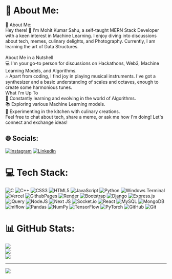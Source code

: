 # 💫 About Me:
💫 About Me:<br>Hey there! 👋 I'm Mohit Kumar Sahu, a self-taught MERN Stack Developer with a keen interest in Machine Learning. I enjoy diving into discussions about tech, memes, culinary delights, and Photography. Currently, I am learning the art of Data Structures.<br><br>About Me in a Nutshell<br>💻 I'm your go-to person for discussions on Hackathons, Web3, Machine Learning Models, and Algorithms.<br>🎶 Apart from coding, I find joy in playing musical instruments. I've got a synthesizer and a basic understanding of scales and octaves, enough to create some harmonious tunes.<br>What I'm Up To<br>🧠 Constantly learning and evolving in the world of Algorithms.<br>📚 Exploring various Machine Learning models.<br>🍳 Experimenting in the kitchen with culinary creations.<br>Feel free to chat about tech, share a meme, or ask me how I'm doing! Let's connect and exchange ideas!


## 🌐 Socials:
[![Instagram](https://img.shields.io/badge/Instagram-%23E4405F.svg?logo=Instagram&logoColor=white)](https://instagram.com/ig_radon) [![LinkedIn](https://img.shields.io/badge/LinkedIn-%230077B5.svg?logo=linkedin&logoColor=white)](https://linkedin.com/in/mohitksahu) 

# 💻 Tech Stack:
![C](https://img.shields.io/badge/c-%2300599C.svg?style=flat&logo=c&logoColor=white) ![C++](https://img.shields.io/badge/c++-%2300599C.svg?style=flat&logo=c%2B%2B&logoColor=white) ![CSS3](https://img.shields.io/badge/css3-%231572B6.svg?style=flat&logo=css3&logoColor=white) ![HTML5](https://img.shields.io/badge/html5-%23E34F26.svg?style=flat&logo=html5&logoColor=white) ![JavaScript](https://img.shields.io/badge/javascript-%23323330.svg?style=flat&logo=javascript&logoColor=%23F7DF1E) ![Python](https://img.shields.io/badge/python-3670A0?style=flat&logo=python&logoColor=ffdd54) ![Windows Terminal](https://img.shields.io/badge/Windows%20Terminal-%234D4D4D.svg?style=flat&logo=windows-terminal&logoColor=white) ![Vercel](https://img.shields.io/badge/vercel-%23000000.svg?style=flat&logo=vercel&logoColor=white) ![GithubPages](https://img.shields.io/badge/github%20pages-121013?style=flat&logo=github&logoColor=white) ![Render](https://img.shields.io/badge/Render-%46E3B7.svg?style=flat&logo=render&logoColor=white) ![Bootstrap](https://img.shields.io/badge/bootstrap-%238511FA.svg?style=flat&logo=bootstrap&logoColor=white) ![Django](https://img.shields.io/badge/django-%23092E20.svg?style=flat&logo=django&logoColor=white) ![Express.js](https://img.shields.io/badge/express.js-%23404d59.svg?style=flat&logo=express&logoColor=%2361DAFB) ![jQuery](https://img.shields.io/badge/jquery-%230769AD.svg?style=flat&logo=jquery&logoColor=white) ![NodeJS](https://img.shields.io/badge/node.js-6DA55F?style=flat&logo=node.js&logoColor=white) ![Next JS](https://img.shields.io/badge/Next-black?style=flat&logo=next.js&logoColor=white) ![Socket.io](https://img.shields.io/badge/Socket.io-black?style=flat&logo=socket.io&badgeColor=010101) ![React](https://img.shields.io/badge/react-%2320232a.svg?style=flat&logo=react&logoColor=%2361DAFB) ![MySQL](https://img.shields.io/badge/mysql-4479A1.svg?style=flat&logo=mysql&logoColor=white) ![MongoDB](https://img.shields.io/badge/MongoDB-%234ea94b.svg?style=flat&logo=mongodb&logoColor=white) ![mlflow](https://img.shields.io/badge/mlflow-%23d9ead3.svg?style=flat&logo=numpy&logoColor=blue) ![Pandas](https://img.shields.io/badge/pandas-%23150458.svg?style=flat&logo=pandas&logoColor=white) ![NumPy](https://img.shields.io/badge/numpy-%23013243.svg?style=flat&logo=numpy&logoColor=white) ![TensorFlow](https://img.shields.io/badge/TensorFlow-%23FF6F00.svg?style=flat&logo=TensorFlow&logoColor=white) ![PyTorch](https://img.shields.io/badge/PyTorch-%23EE4C2C.svg?style=flat&logo=PyTorch&logoColor=white) ![GitHub](https://img.shields.io/badge/github-%23121011.svg?style=flat&logo=github&logoColor=white) ![Git](https://img.shields.io/badge/git-%23F05033.svg?style=flat&logo=git&logoColor=white)
# 📊 GitHub Stats:
![](https://github-readme-stats.vercel.app/api?username=mohitksahu&theme=dark&hide_border=false&include_all_commits=false&count_private=false)<br/>
![](https://github-readme-streak-stats.herokuapp.com/?user=mohitksahu&theme=dark&hide_border=false)<br/>
![](https://github-readme-stats.vercel.app/api/top-langs/?username=mohitksahu&theme=dark&hide_border=false&include_all_commits=false&count_private=false&layout=compact)

---
[![](https://visitcount.itsvg.in/api?id=mohitksahu&icon=0&color=0)](https://visitcount.itsvg.in)

<!-- Proudly created with GPRM ( https://gprm.itsvg.in ) -->